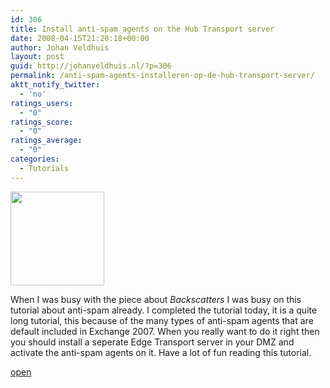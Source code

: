 ```yaml
---
id: 306
title: Install anti-spam agents on the Hub Transport server
date: 2008-04-15T21:20:18+00:00
author: Johan Veldhuis
layout: post
guid: http://johanveldhuis.nl/?p=306
permalink: /anti-spam-agents-installeren-op-de-hub-transport-server/
aktt_notify_twitter:
  - 'no'
ratings_users:
  - "0"
ratings_score:
  - "0"
ratings_average:
  - "0"
categories:
  - Tutorials
---
```

[<img class="alignnone size-thumbnail wp-image-289" title="Install Antispam agents" src="https://i0.wp.com/johanveldhuis.nl/wp-content/uploads/2008/04/naamloos-1-150x150.jpg?resize=150%2C150" alt="" width="150" height="150" srcset="https://i0.wp.com/johanveldhuis.nl/wp-content/uploads/2008/04/naamloos-1.jpg?resize=150%2C150&ssl=1 150w, https://i0.wp.com/johanveldhuis.nl/wp-content/uploads/D:\Web\wordpress/wp-content/uploads/2008/04/naamloos-1.jpg?zoom=2&resize=150%2C150&ssl=1 300w, https://i0.wp.com/johanveldhuis.nl/wp-content/uploads/D:\Web\wordpress/wp-content/uploads/2008/04/naamloos-1.jpg?zoom=3&resize=150%2C150&ssl=1 450w" sizes="(max-width: 150px) 100vw, 150px" data-recalc-dims="1" />](https://i0.wp.com/johanveldhuis.nl/wp-content/uploads/2008/04/naamloos-1.jpg)

When I was busy with the piece about _Backscatters_ I was busy on this tutorial about anti-spam already. I completed the tutorial today, it is a quite long tutorial, this because of the many types of anti-spam agents that are default included in Exchange 2007. When you really want to do it right then you should install a seperate Edge Transport server in your DMZ and activate the anti-spam agents on it. Have a lot of fun reading this tutorial.

[open](http://johanveldhuis.nl/?page_id=288)
